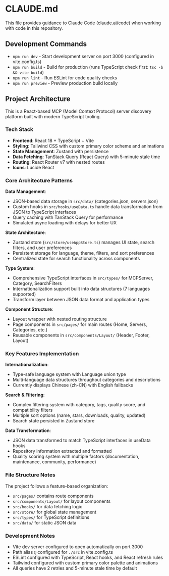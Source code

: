 # CLAUDE.md

This file provides guidance to Claude Code (claude.ai/code) when working with code in this repository.

## Development Commands

- `npm run dev` - Start development server on port 3000 (configured in vite.config.ts)
- `npm run build` - Build for production (runs TypeScript check first: `tsc -b && vite build`)
- `npm run lint` - Run ESLint for code quality checks
- `npm run preview` - Preview production build locally

## Project Architecture

This is a React-based MCP (Model Context Protocol) server discovery platform built with modern TypeScript tooling.

### Tech Stack
- **Frontend**: React 18 + TypeScript + Vite
- **Styling**: Tailwind CSS with custom primary color scheme and animations
- **State Management**: Zustand with persistence
- **Data Fetching**: TanStack Query (React Query) with 5-minute stale time
- **Routing**: React Router v7 with nested routes
- **Icons**: Lucide React

### Core Architecture Patterns

**Data Management**:
- JSON-based data storage in `src/data/` (categories.json, servers.json)
- Custom hooks in `src/hooks/useData.ts` handle data transformation from JSON to TypeScript interfaces
- Query caching with TanStack Query for performance
- Simulated async loading with delays for better UX

**State Architecture**:
- Zustand store (`src/store/useAppStore.ts`) manages UI state, search filters, and user preferences
- Persistent storage for language, theme, filters, and sort preferences
- Centralized state for search functionality across components

**Type System**:
- Comprehensive TypeScript interfaces in `src/types/` for MCPServer, Category, SearchFilters
- Internationalization support built into data structures (7 languages supported)
- Transform layer between JSON data format and application types

**Component Structure**:
- Layout wrapper with nested routing structure
- Page components in `src/pages/` for main routes (Home, Servers, Categories, etc.)
- Reusable components in `src/components/Layout/` (Header, Footer, Layout)

### Key Features Implementation

**Internationalization**: 
- Type-safe language system with Language union type
- Multi-language data structures throughout categories and descriptions
- Currently displays Chinese (zh-CN) with English fallbacks

**Search & Filtering**:
- Complex filtering system with category, tags, quality score, and compatibility filters
- Multiple sort options (name, stars, downloads, quality, updated)
- Search state persisted in Zustand store

**Data Transformation**:
- JSON data transformed to match TypeScript interfaces in useData hooks
- Repository information extracted and formatted
- Quality scoring system with multiple factors (documentation, maintenance, community, performance)

### File Structure Notes

The project follows a feature-based organization:
- `src/pages/` contains route components
- `src/components/Layout/` for layout components
- `src/hooks/` for data fetching logic
- `src/store/` for global state management
- `src/types/` for TypeScript definitions
- `src/data/` for static JSON data

### Development Notes

- Vite dev server configured to open automatically on port 3000
- Path alias `@` configured for `./src` in vite.config.ts
- ESLint configured with TypeScript, React hooks, and React refresh rules
- Tailwind configured with custom primary color palette and animations
- All queries have 2 retries and 5-minute stale time by default